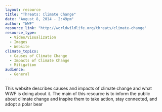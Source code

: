 ```yaml
---
layout: resource
title: "Threats: Climate Change"
date: "August 8, 2014 - 2:49pm"
author: "WWF"
resource_link: "http://worldwildlife.org/threats/climate-change"
resource_type:
  - Video/Visualization
  - Images
  - Website
climate_topics:
  - Causes of Climate Change
  - Impacts of Climate Change
  - Mitigation
audience:
  - General
---
```


This website describes causes and impacts of climate change and what WWF is doing about it. The main of this resource is to inform the public about climate change and inspire them to take action, stay connected, and adopt a polar bear